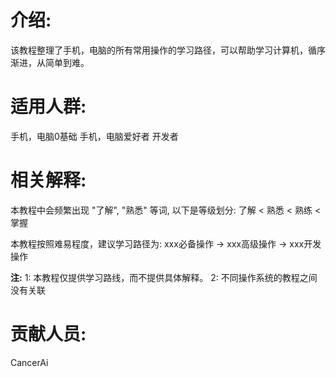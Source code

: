 # 介绍:
该教程整理了手机，电脑的所有常用操作的学习路径，可以帮助学习计算机，循序渐进，从简单到难。

# 适用人群:
手机，电脑0基础
手机，电脑爱好者
开发者

# 相关解释:
本教程中会频繁出现 "了解", "熟悉" 等词, 以下是等级划分:
了解 < 熟悉 < 熟练 < 掌握

本教程按照难易程度，建议学习路径为:
xxx必备操作 -> xxx高级操作 -> xxx开发操作

**注:**
1: 本教程仅提供学习路线，而不提供具体解释。
2: 不同操作系统的教程之间没有关联

# 贡献人员:
CancerAi